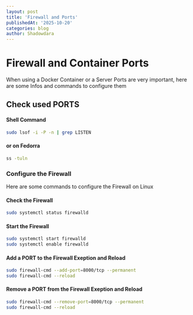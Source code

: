 ```yaml
---
layout: post
title: 'Firewall and Ports'
publishedAt: '2025-10-20'
categories: blog
author: Shadowdara
---
```


# Firewall and Container Ports

When using a Docker Container or a Server Ports are very important, here are some
Infos and commands to configure them

## Check used PORTS

#### Shell Command
```sh
sudo lsof -i -P -n | grep LISTEN
```

#### or on Fedorra
```sh
ss -tuln
```

### Configure the Firewall

Here are some commands to configure the Firewall on Linux

#### Check the Firewall
```sh
sudo systemctl status firewalld
```

#### Start the Firewall
```sh
sudo systemctl start firewalld
sudo systemctl enable firewalld
```

#### Add a PORT to the Firewall Exeption and Reload
```sh
sudo firewall-cmd --add-port=8000/tcp --permanent
sudo firewall-cmd --reload
```

#### Remove a PORT from the Firewall Exeption and Reload
```sh
sudo firewall-cmd --remove-port=8000/tcp --permanent
sudo firewall-cmd --reload
```
